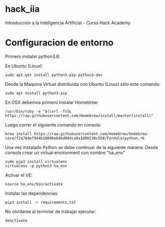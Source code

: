 # hack_iia
Introducción a la Inteligencia Artificial - Curso Hack Academy

# Configuracion de entorno


Primero instalar python3.6:

En Ubuntu (Linux):
```
sudo apt-get install python3-pip python3-dev
```

Desde la Maquina Virtual distribuida con Ubuntu (Linux) sólo este comando:
```
sudo apt install python3-pip
```


En OSX debemos primero instalar Homebrew:
```
/usr/bin/ruby -e "$(curl -fsSL https://raw.githubusercontent.com/Homebrew/install/master/install)"
```

Luego correr el siguiente comando en consola:
```
brew install https://raw.githubusercontent.com/Homebrew/homebrew-core/f2a764ef944b1080be64bd88dca9a1d80130c558/Formula/python.rb
```

Una vez instalado Python se debe continuar de la siguiente manera:
Desde consola crear un virtual environment con nombre "ha_env"
```
sudo pip3 install virtualenv
virtualenv -p python3 ha_env
```


Activar el VE:
```
source ha_env/bin/activate
```


Instalar las dependencias:
```
pip3 install -r requirements.txt
```


No olvidarse al terminar de trabajar ejecutar:
```
deactivate
```
